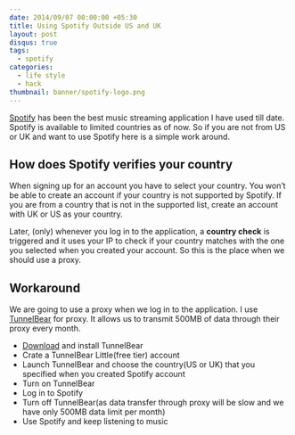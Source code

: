 ```yaml
---
date: 2014/09/07 00:00:00 +05:30
title: Using Spotify Outside US and UK
layout: post
disqus: true
tags:
  - spotify
categories:
  - life style
  - hack
thumbnail: banner/spotify-logo.png
---
```


[Spotify](https://www.spotify.com/) has been the best music streaming application I have used till date. Spotify is available to limited countries as of now. So if you are not from US or UK and want to use Spotify here is a simple work around.

## How does Spotify verifies your country

When signing up for an account you have to select your country. You won’t be able to create an account if your country is not supported by Spotify. If you are from a country that is not in the supported list, create an account with UK or US as your country.

Later, (only) whenever you log in to the application, a **country check** is triggered and it uses your IP to check if your country matches with the one you selected when you created your account. So this is the place when we should use a proxy.

## Workaround

We are going to use a proxy when we log in to the application. I use [TunnelBear](https://www.tunnelbear.com/) for proxy. It allows us to transmit 500MB of data through their proxy every month.

* [Download](https://www.tunnelbear.com/download/) and install TunnelBear
* Crate a TunnelBear Little(free tier) account
* Launch TunnelBear and choose the country(US or UK) that you specified when you created Spotify account
* Turn on TunnelBear
* Log in to Spotify
* Turn off TunnelBear(as data transfer through proxy will be slow and we have only 500MB data limit per month)
* Use Spotify and keep listening to music

